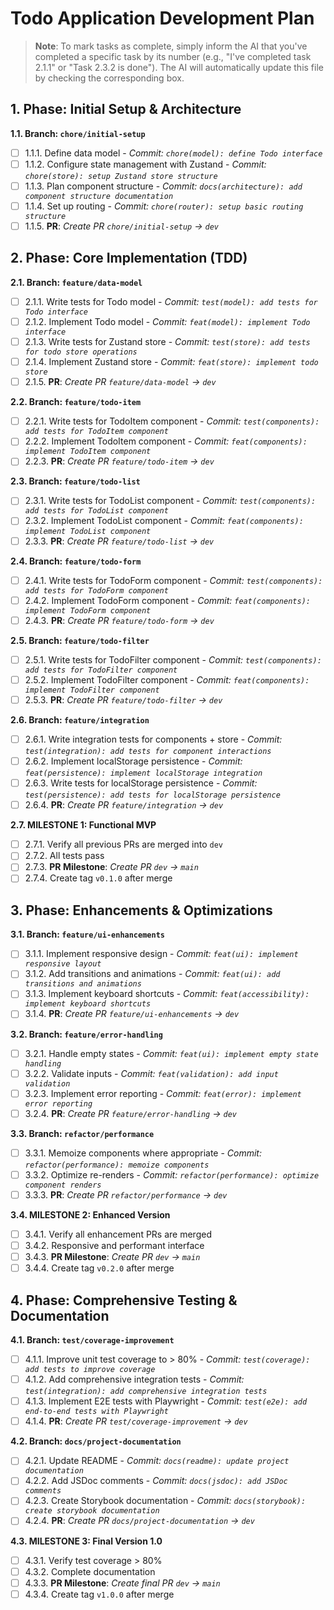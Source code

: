 # Todo Application Development Plan

> **Note**: To mark tasks as complete, simply inform the AI that you've completed a specific task by its number (e.g., "I've completed task 2.1.1" or "Task 2.3.2 is done"). The AI will automatically update this file by checking the corresponding box.

## 1. Phase: Initial Setup & Architecture

**1.1. Branch: `chore/initial-setup`**

- [ ] 1.1.1. Define data model - _Commit: `chore(model): define Todo interface`_
- [ ] 1.1.2. Configure state management with Zustand - _Commit: `chore(store): setup Zustand store structure`_
- [ ] 1.1.3. Plan component structure - _Commit: `docs(architecture): add component structure documentation`_
- [ ] 1.1.4. Set up routing - _Commit: `chore(router): setup basic routing structure`_
- [ ] 1.1.5. **PR**: _Create PR `chore/initial-setup` → `dev`_

## 2. Phase: Core Implementation (TDD)

**2.1. Branch: `feature/data-model`**

- [ ] 2.1.1. Write tests for Todo model - _Commit: `test(model): add tests for Todo interface`_
- [ ] 2.1.2. Implement Todo model - _Commit: `feat(model): implement Todo interface`_
- [ ] 2.1.3. Write tests for Zustand store - _Commit: `test(store): add tests for todo store operations`_
- [ ] 2.1.4. Implement Zustand store - _Commit: `feat(store): implement todo store`_
- [ ] 2.1.5. **PR**: _Create PR `feature/data-model` → `dev`_

**2.2. Branch: `feature/todo-item`**

- [ ] 2.2.1. Write tests for TodoItem component - _Commit: `test(components): add tests for TodoItem component`_
- [ ] 2.2.2. Implement TodoItem component - _Commit: `feat(components): implement TodoItem component`_
- [ ] 2.2.3. **PR**: _Create PR `feature/todo-item` → `dev`_

**2.3. Branch: `feature/todo-list`**

- [ ] 2.3.1. Write tests for TodoList component - _Commit: `test(components): add tests for TodoList component`_
- [ ] 2.3.2. Implement TodoList component - _Commit: `feat(components): implement TodoList component`_
- [ ] 2.3.3. **PR**: _Create PR `feature/todo-list` → `dev`_

**2.4. Branch: `feature/todo-form`**

- [ ] 2.4.1. Write tests for TodoForm component - _Commit: `test(components): add tests for TodoForm component`_
- [ ] 2.4.2. Implement TodoForm component - _Commit: `feat(components): implement TodoForm component`_
- [ ] 2.4.3. **PR**: _Create PR `feature/todo-form` → `dev`_

**2.5. Branch: `feature/todo-filter`**

- [ ] 2.5.1. Write tests for TodoFilter component - _Commit: `test(components): add tests for TodoFilter component`_
- [ ] 2.5.2. Implement TodoFilter component - _Commit: `feat(components): implement TodoFilter component`_
- [ ] 2.5.3. **PR**: _Create PR `feature/todo-filter` → `dev`_

**2.6. Branch: `feature/integration`**

- [ ] 2.6.1. Write integration tests for components + store - _Commit: `test(integration): add tests for component interactions`_
- [ ] 2.6.2. Implement localStorage persistence - _Commit: `feat(persistence): implement localStorage integration`_
- [ ] 2.6.3. Write tests for localStorage persistence - _Commit: `test(persistence): add tests for localStorage persistence`_
- [ ] 2.6.4. **PR**: _Create PR `feature/integration` → `dev`_

**2.7. MILESTONE 1: Functional MVP**

- [ ] 2.7.1. Verify all previous PRs are merged into `dev`
- [ ] 2.7.2. All tests pass
- [ ] 2.7.3. **PR Milestone**: _Create PR `dev` → `main`_
- [ ] 2.7.4. Create tag `v0.1.0` after merge

## 3. Phase: Enhancements & Optimizations

**3.1. Branch: `feature/ui-enhancements`**

- [ ] 3.1.1. Implement responsive design - _Commit: `feat(ui): implement responsive layout`_
- [ ] 3.1.2. Add transitions and animations - _Commit: `feat(ui): add transitions and animations`_
- [ ] 3.1.3. Implement keyboard shortcuts - _Commit: `feat(accessibility): implement keyboard shortcuts`_
- [ ] 3.1.4. **PR**: _Create PR `feature/ui-enhancements` → `dev`_

**3.2. Branch: `feature/error-handling`**

- [ ] 3.2.1. Handle empty states - _Commit: `feat(ui): implement empty state handling`_
- [ ] 3.2.2. Validate inputs - _Commit: `feat(validation): add input validation`_
- [ ] 3.2.3. Implement error reporting - _Commit: `feat(error): implement error reporting`_
- [ ] 3.2.4. **PR**: _Create PR `feature/error-handling` → `dev`_

**3.3. Branch: `refactor/performance`**

- [ ] 3.3.1. Memoize components where appropriate - _Commit: `refactor(performance): memoize components`_
- [ ] 3.3.2. Optimize re-renders - _Commit: `refactor(performance): optimize component renders`_
- [ ] 3.3.3. **PR**: _Create PR `refactor/performance` → `dev`_

**3.4. MILESTONE 2: Enhanced Version**

- [ ] 3.4.1. Verify all enhancement PRs are merged
- [ ] 3.4.2. Responsive and performant interface
- [ ] 3.4.3. **PR Milestone**: _Create PR `dev` → `main`_
- [ ] 3.4.4. Create tag `v0.2.0` after merge

## 4. Phase: Comprehensive Testing & Documentation

**4.1. Branch: `test/coverage-improvement`**

- [ ] 4.1.1. Improve unit test coverage to > 80% - _Commit: `test(coverage): add tests to improve coverage`_
- [ ] 4.1.2. Add comprehensive integration tests - _Commit: `test(integration): add comprehensive integration tests`_
- [ ] 4.1.3. Implement E2E tests with Playwright - _Commit: `test(e2e): add end-to-end tests with Playwright`_
- [ ] 4.1.4. **PR**: _Create PR `test/coverage-improvement` → `dev`_

**4.2. Branch: `docs/project-documentation`**

- [ ] 4.2.1. Update README - _Commit: `docs(readme): update project documentation`_
- [ ] 4.2.2. Add JSDoc comments - _Commit: `docs(jsdoc): add JSDoc comments`_
- [ ] 4.2.3. Create Storybook documentation - _Commit: `docs(storybook): create storybook documentation`_
- [ ] 4.2.4. **PR**: _Create PR `docs/project-documentation` → `dev`_

**4.3. MILESTONE 3: Final Version 1.0**

- [ ] 4.3.1. Verify test coverage > 80%
- [ ] 4.3.2. Complete documentation
- [ ] 4.3.3. **PR Milestone**: _Create final PR `dev` → `main`_
- [ ] 4.3.4. Create tag `v1.0.0` after merge
